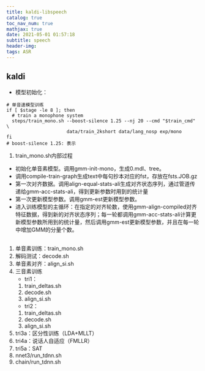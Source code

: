 ```yaml
---
title: kaldi-libspeech
catalog: true
toc_nav_num: true
mathjax: true
date: 2021-05-01 01:57:18
subtitle: speech
header-img:
tags: ASR
---
```


## kaldi

- 模型初始化：
```shell
# 单音速模型训练
if [ $stage -le 8 ]; then
  # train a monophone system
  steps/train_mono.sh --boost-silence 1.25 --nj 20 --cmd "$train_cmd" \
                      data/train_2kshort data/lang_nosp exp/mono
fi
# boost-silence 1.25: 表示
```

1. train_mono.sh内部过程
- 初始化单音素模型。调用gmm-init-mono，生成0.mdl、tree。
- 调用compile-train-graph生成text中每句抄本对应的fst，存放在fsts.JOB.gz
- 第一次对齐数据。调用align-equal-stats-ali生成对齐状态序列，通过管道传递给gmm-acc-stats-ali，得到更新参数时用到的统计量
- 第一次更新模型参数。调用gmm-est更新模型参数。
- 进入训练模型的主循环：在指定的对齐轮数，使用gmm-align-compiled对齐特征数据，得到新的对齐状态序列；每一轮都调用gmm-acc-stats-ali计算更新模型参数所用到的统计量，然后调用gmm-est更新模型参数，并且在每一轮中增加GMM的分量个数。

##

1. 单音素训练：train_mono.sh
2. 解码测试：decode.sh
3. 单音素对齐：align_si.sh
4. 三音素训练
    - tri1：
    1. train_deltas.sh
    2. decode.sh
    3. align_si.sh
    - tri2：
    1. train_deltas.sh
    2. decode.sh
    3. align_si.sh
5. tri3a：区分性训练（LDA+MLLT）
6. tri4a：说话人自适应（FMLLR）
7. tri5a：SAT
8. nnet3/run_tdnn.sh
9. chain/run_tdnn.sh